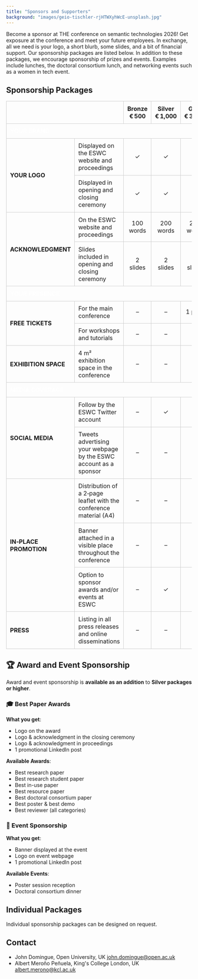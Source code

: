 ```yaml
---
title: "Sponsors and Supporters"
background: "images/geio-tischler-rjHTWXyhWcE-unsplash.jpg"
---
```

Become a sponsor at THE conference on semantic technologies 2026!
Get exposure at the conference and meet your future employees. 
In exchange, all we need is your logo, a short blurb, some slides, and a bit of financial support. 
Our sponsorship packages are listed below. In addition to these packages, we encourage sponsorship of prizes and events. Examples include lunches, the doctoral consortium lunch, and networking events such as a women in tech event.


## Sponsorship Packages



<table>
  

  <!-- column widths -->
  <colgroup>
    <col style="width:18%;">
    <col style="width:26%;">
    <col style="width:8%;">
    <col style="width:8%;">
    <col style="width:8%;">
    <col style="width:8%;">
    <col style="width:8%;">
  </colgroup>

  <!-- header row -->
  <thead>
    <tr>
      <th colspan="2" style="border:1px solid #ccc; padding:.6rem; text-align:left;"></th>
      <th style="border:1px solid #ccc; padding:.6rem; text-align:center;">Bronze<br>€ 500</th>
      <th style="border:1px solid #ccc; padding:.6rem; text-align:center;">Silver<br>€ 1,000</th>
      <th style="border:1px solid #ccc; padding:.6rem; text-align:center;">Gold<br>€ 3,000</th>
      <th style="border:1px solid #ccc; padding:.6rem; text-align:center;">Platinum<br>€ 5,000</th>
      <th style="border:1px solid #ccc; padding:.6rem; text-align:center;">Diamond<br>€ 6,500</th>
    </tr>
  </thead>

  <tbody>
    <!-- YOUR BRAND -->
    <tr> <td colspan="7" style="border:1px solid #ccc; padding:.6rem; background:var(--color-accent); font-weight:700; color:#fff;">YOUR BRAND </td></tr>
    <tr>
      <td rowspan="2" style="border:1px solid #ccc; padding:.6rem; color:var(--color-accent); font-weight:700;">YOUR LOGO</td>
      <td style="border:1px solid #ccc; padding:.6rem;">Displayed on the ESWC website and proceedings</td>
      <td style="border:1px solid #ccc; text-align:center;">✓</td>
      <td style="border:1px solid #ccc; text-align:center;">✓</td>
      <td style="border:1px solid #ccc; text-align:center;">✓</td>
      <td style="border:1px solid #ccc; text-align:center;">✓</td>
      <td style="border:1px solid #ccc; text-align:center;">✓</td>
    </tr>
    <tr>
      <td style="border:1px solid #ccc; padding:.6rem;">Displayed in opening and closing ceremony</td>
      <td style="border:1px solid #ccc; text-align:center;">✓</td>
      <td style="border:1px solid #ccc; text-align:center;">✓</td>
      <td style="border:1px solid #ccc; text-align:center;">✓</td>
      <td style="border:1px solid #ccc; text-align:center;">✓</td>
      <td style="border:1px solid #ccc; text-align:center;">✓</td>
    </tr>
    <tr>
      <td rowspan="2" style="border:1px solid #ccc; padding:.6rem; color: var(--color-accent); font-weight:700;">ACKNOWLEDGMENT</td>
      <td style="border:1px solid #ccc; padding:.6rem;">On the ESWC website and proceedings</td>
      <td style="border:1px solid #ccc; text-align:center;">100<br>words</td>
      <td style="border:1px solid #ccc; text-align:center;">200<br>words</td>
      <td style="border:1px solid #ccc; text-align:center;">200<br>words</td>
      <td style="border:1px solid #ccc; text-align:center;">250<br>words</td>
      <td style="border:1px solid #ccc; text-align:center;">250<br>words</td>
    </tr>
    <tr>
      <td style="border:1px solid #ccc; padding:.6rem;">Slides included in opening and closing ceremony</td>
      <td style="border:1px solid #ccc; text-align:center;">2<br>slides</td>
      <td style="border:1px solid #ccc; text-align:center;">2<br>slides</td>
      <td style="border:1px solid #ccc; text-align:center;">2<br>slides</td>
      <td style="border:1px solid #ccc; text-align:center;">4<br>slides</td>
      <td style="border:1px solid #ccc; text-align:center;">4<br>slides</td>
    </tr>
    <!-- YOUR PRESENCE -->
    <tr> <td colspan="7" style="border:1px solid #ccc; padding:.6rem; background:var(--color-accent); font-weight:700; color: #fff;">YOUR PRESENCE</td></tr>
    <tr>
      <td rowspan="2" style="border:1px solid #ccc; padding:.6rem; color:var(--color-accent); font-weight:700;">FREE TICKETS</td>
      <td style="border:1px solid #ccc; padding:.6rem;">For the main conference</td>
      <td style="border:1px solid #ccc; text-align:center;">–</td>
      <td style="border:1px solid #ccc; text-align:center;">–</td>
      <td style="border:1px solid #ccc; text-align:center;">1&nbsp;pass</td>
      <td style="border:1px solid #ccc; text-align:center;">1&nbsp;pass</td>
      <td style="border:1px solid #ccc; text-align:center;">2&nbsp;passes</td>
    </tr>
    <tr>
      <td style="border:1px solid #ccc; padding:.6rem;">For workshops and tutorials</td>
      <td style="border:1px solid #ccc; text-align:center;">–</td>
      <td style="border:1px solid #ccc; text-align:center;">–</td>
      <td style="border:1px solid #ccc; text-align:center;">–</td>
      <td style="border:1px solid #ccc; text-align:center;">1&nbsp;pass</td>
      <td style="border:1px solid #ccc; text-align:center;">2&nbsp;passes</td>
    </tr>
    <tr>
      <td style="border:1px solid #ccc; padding:.6rem; color:var(--color-accent); font-weight:700;">EXHIBITION SPACE</td>
      <td style="border:1px solid #ccc; padding:.6rem;">4&nbsp;m² exhibition space in the conference</td>
      <td style="border:1px solid #ccc; text-align:center;">–</td>
      <td style="border:1px solid #ccc; text-align:center;">–</td>
      <td style="border:1px solid #ccc; text-align:center;">✓</td>
      <td style="border:1px solid #ccc; text-align:center;">✓</td>
      <td style="border:1px solid #ccc; text-align:center;">✓</td>
    </tr>
    <!-- MEDIA COVERAGE -->
    <tr><td colspan="7" style="border:1px solid #ccc; padding:.6rem; background:var(--color-accent); font-weight:700; color:#fff;">MEDIA COVERAGE</td> </tr>
    <tr>
      <td rowspan="2" style="border:1px solid #ccc; padding:.6rem; color:var(--color-accent); font-weight:700;">SOCIAL MEDIA</td>
      <td style="border:1px solid #ccc; padding:.6rem;">Follow by the ESWC Twitter account</td>
      <td style="border:1px solid #ccc; text-align:center;">–</td>
      <td style="border:1px solid #ccc; text-align:center;">✓</td>
      <td style="border:1px solid #ccc; text-align:center;">✓</td>
      <td style="border:1px solid #ccc; text-align:center;">✓</td>
      <td style="border:1px solid #ccc; text-align:center;">✓</td>
    </tr>
    <tr>
      <td style="border:1px solid #ccc; padding:.6rem;">Tweets advertising your webpage by the ESWC account as a sponsor</td>
      <td style="border:1px solid #ccc; text-align:center;">–</td>
      <td style="border:1px solid #ccc; text-align:center;">–</td>
      <td style="border:1px solid #ccc; text-align:center;">–</td>
      <td style="border:1px solid #ccc; text-align:center;">2&nbsp;tweets</td>
      <td style="border:1px solid #ccc; text-align:center;">2&nbsp;tweets</td>
    </tr>
    <tr>
      <td rowspan="3" style="border:1px solid #ccc; padding:.6rem; color:var(--color-accent); font-weight:700;">IN‑PLACE PROMOTION</td>
      <td style="border:1px solid #ccc; padding:.6rem;">Distribution of a 2‑page leaflet with the conference material (A4)</td>
      <td style="border:1px solid #ccc; text-align:center;">–</td>
      <td style="border:1px solid #ccc; text-align:center;">–</td>
      <td style="border:1px solid #ccc; text-align:center;">–</td>
      <td style="border:1px solid #ccc; text-align:center;">✓</td>
      <td style="border:1px solid #ccc; text-align:center;">✓</td>
    </tr>
    <tr>
      <td style="border:1px solid #ccc; padding:.6rem;">Banner attached in a visible place throughout the conference</td>
      <td style="border:1px solid #ccc; text-align:center;">–</td>
      <td style="border:1px solid #ccc; text-align:center;">–</td>
      <td style="border:1px solid #ccc; text-align:center;">–</td>
      <td style="border:1px solid #ccc; text-align:center;">✓</td>
      <td style="border:1px solid #ccc; text-align:center;">✓</td>
    </tr>
    <tr>
      <td style="border:1px solid #ccc; padding:.6rem;">Option to sponsor awards and/or events at ESWC</td>
      <td style="border:1px solid #ccc; text-align:center;">–</td>
      <td style="border:1px solid #ccc; text-align:center;">✓</td>
      <td style="border:1px solid #ccc; text-align:center;">✓</td>
      <td style="border:1px solid #ccc; text-align:center;">✓</td>
      <td style="border:1px solid #ccc; text-align:center;">✓</td>
    </tr>
    <tr>
      <td style="border:1px solid #ccc; padding:.6rem; color:var(--color-accent); font-weight:700;">PRESS</td>
      <td style="border:1px solid #ccc; padding:.6rem;">Listing in all press releases and online disseminations</td>
      <td style="border:1px solid #ccc; text-align:center;">–</td>
      <td style="border:1px solid #ccc; text-align:center;">–</td>
      <td style="border:1px solid #ccc; text-align:center;">–</td>
      <td style="border:1px solid #ccc; text-align:center;">–</td>
      <td style="border:1px solid #ccc; text-align:center;">✓</td>
    </tr>
  </tbody>
</table>



## 🏆 Award and Event Sponsorship

Award and event sponsorship is **available as an addition** to **Silver packages or higher**.

### 🎓 Best Paper Awards

**What you get**:
- Logo on the award
- Logo & acknowledgment in the closing ceremony
- Logo & acknowledgment in proceedings
- 1 promotional LinkedIn post

**Available Awards**:
- Best research paper
- Best research student paper
- Best in-use paper
- Best resource paper
- Best doctoral consortium paper
- Best poster & best demo
- Best reviewer (all categories)

### 🎉 Event Sponsorship

**What you get**:
- Banner displayed at the event
- Logo on event webpage
- 1 promotional LinkedIn post

**Available Events**:
- Poster session reception
- Doctoral consortium dinner

## Individual Packages
Individual sponsorship packages can be designed on request.

## Contact
* John Domingue, Open University, UK   [john.domingue@open.ac.uk](mailto:john.domingue@open.ac.uk)
* Albert Meroño Peñuela, King's College London, UK  [albert.merono@kcl.ac.uk](mailto:albert.merono@kcl.ac.uk)